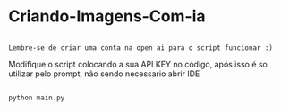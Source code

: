 # Criando-Imagens-Com-ia

~~~~~~~~~~~~~~~~~~~~~~~~~~~~~~~~~~~~~~~~~~~~~~~~~~~~~~~~~~~~~~~~~~~~~~~~~~~~~~~~~~~~~~~~~~~~~~~~~~~~~~~~~~~~~~~~~~~~~~~~~~~~~~~~~~~~~~~~~~~~~~~~~~~~~~~~~~~~~~~~~~~~~~~~~

Lembre-se de criar uma conta na open ai para o script funcionar :)

~~~~~~~~~~~~~~~~~~~~~~~~~~~~~~~~~~~~~~~~~~~~~~~~~~~~~~~~~~~~~~~~~~~~~~~~~~~~~~~~~~~~~~~~~~~~~~~~~~~~~~~~~~~~~~~~~~~~~~~~~~~~~~~~~~~~~~~~~~~~~~~~~~~~~~~~~~~~~~~~~~~~~~~~~

Modifique o script colocando a sua API KEY no código, após isso é so utilizar pelo prompt,  não sendo necessario abrir IDE

~~~~~~~~~~~~~~~~~~~~~~~~~~~~~~~~~~~~~~~~~~~~~~~~~~~~~~~~~~~~~~~~~~~~~~~~~~~~~~~~~~~~~~~~~~~~~~~~~~~~~~~~~~~~~~~~~~~~~~~~~~~~~~~~~~~~~~~~~~~~~~~~~~~~~~~~~~~~~~~~~~~~~~~~~

python main.py
